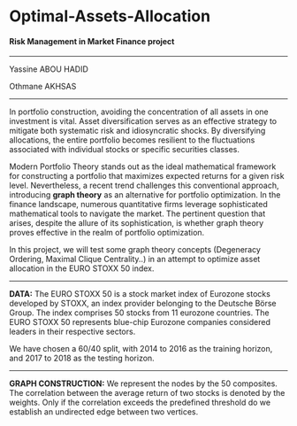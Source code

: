 # Optimal-Assets-Allocation
#### Risk Management in Market Finance project
----------------------------------------------

Yassine ABOU HADID

Othmane AKHSAS

----------------------------------------------
In portfolio construction, avoiding the concentration of all assets in one investment is vital. Asset diversification serves as an effective strategy to mitigate both systematic risk and idiosyncratic shocks. By diversifying allocations, the entire portfolio becomes resilient to the fluctuations associated with individual stocks or specific securities classes.

Modern Portfolio Theory stands out as the ideal mathematical framework for constructing a portfolio that maximizes expected returns for a given risk level. Nevertheless, a recent trend challenges this conventional approach, introducing **graph theory** as an alternative for portfolio optimization. In the finance landscape, numerous quantitative firms leverage sophisticated mathematical tools to navigate the market. The pertinent question that arises, despite the allure of its sophistication, is whether graph theory proves effective in the realm of portfolio optimization.

In this project, we will test some graph theory concepts (Degeneracy Ordering, Maximal Clique Centrality..) in an attempt to optimize asset allocation in the EURO STOXX 50 index.

----------------------------------------------

**DATA:**
The EURO STOXX 50 is a stock market index of Eurozone stocks developed by STOXX, an index provider belonging to the Deutsche Börse Group. The index comprises 50 stocks from 11 eurozone countries. The EURO STOXX 50 represents blue-chip Eurozone companies considered leaders in their respective sectors.

We have chosen a 60/40 split, with 2014 to 2016 as the training horizon, and 2017 to 2018 as the testing horizon.

----------------------------------------------

**GRAPH CONSTRUCTION:**
We represent the nodes by the 50 composites. The correlation between the average return of two stocks is denoted by the weights. Only if the correlation exceeds the predefined threshold do we establish an undirected edge between two vertices.
